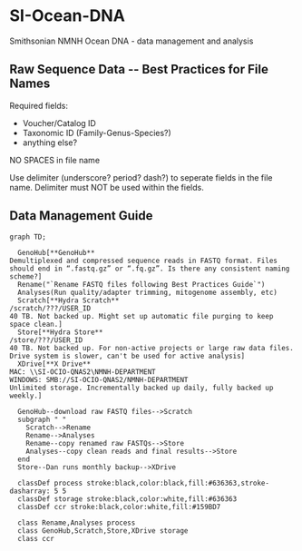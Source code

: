 # SI-Ocean-DNA
Smithsonian NMNH Ocean DNA - data management and analysis

## Raw Sequence Data -- Best Practices for File Names

Required fields:
- Voucher/Catalog ID
- Taxonomic ID (Family-Genus-Species?)
- anything else?

NO SPACES in file name

Use delimiter (underscore? period? dash?) to seperate fields in the file name. Delimiter must NOT be used within the fields.

## Data Management Guide
```mermaid
graph TD;

  GenoHub[**GenoHub**
Demultiplexed and compressed sequence reads in FASTQ format. Files should end in “.fastq.gz” or “.fq.gz”. Is there any consistent naming scheme?]
  Rename("`Rename FASTQ files following Best Practices Guide`")
  Analyses(Run quality/adapter trimming, mitogenome assembly, etc)
  Scratch[**Hydra Scratch**
/scratch/???/USER_ID
40 TB. Not backed up. Might set up automatic file purging to keep space clean.]
  Store[**Hydra Store**
/store/???/USER_ID
40 TB. Not backed up. For non-active projects or large raw data files. Drive system is slower, can't be used for active analysis]
  XDrive[**X Drive**
MAC: \\SI-OCIO-QNAS2\NMNH-DEPARTMENT 
WINDOWS: SMB://SI-OCIO-QNAS2/NMNH-DEPARTMENT
Unlimited storage. Incrementally backed up daily, fully backed up weekly.]

  GenoHub--download raw FASTQ files-->Scratch
  subgraph " "
    Scratch-->Rename
    Rename-->Analyses
    Rename--copy renamed raw FASTQs-->Store
    Analyses--copy clean reads and final results-->Store
  end
  Store--Dan runs monthly backup-->XDrive

  classDef process stroke:black,color:black,fill:#636363,stroke-dasharray: 5 5
  classDef storage stroke:black,color:white,fill:#636363
  classDef ccr stroke:black,color:white,fill:#159BD7

  class Rename,Analyses process
  class GenoHub,Scratch,Store,XDrive storage
  class ccr 

```
